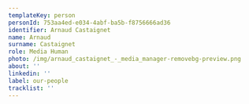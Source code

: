 ```yaml
---
templateKey: person
personId: 753aa4ed-e034-4abf-ba5b-f8756666ad36
identifier: Arnaud Castaignet
name: Arnaud
surname: Castaignet
role: Media Human
photo: /img/arnaud_castaignet_-_media_manager-removebg-preview.png
about: ''
linkedin: ''
label: our-people
tracklist: ''
---
```

